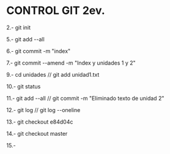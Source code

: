 # CONTROL GIT 2ev.

2.- git init

5.- git add --all

6.- git commit -m "index"

7.- git commit --amend -m "Index y unidades 1 y 2"

9.- cd unidades  // git add unidad1.txt

10.- git status

11.- git add --all // git commit -m "Eliminado texto de unidad 2"

12.- git log // git log --oneline

13.- git checkout e84d04c

14.- git checkout master

15.-



